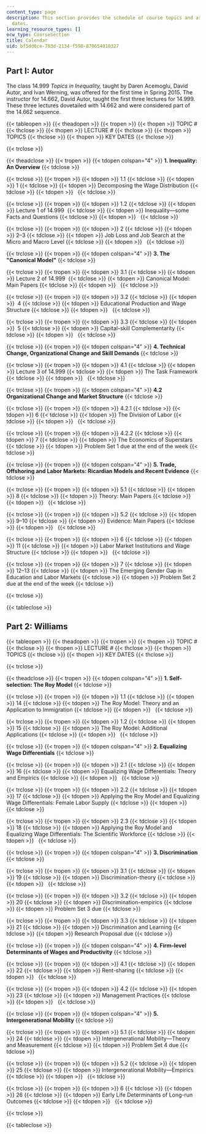 ```yaml
---
content_type: page
description: This section provides the schedule of course topics and assignment due
  dates.
learning_resource_types: []
ocw_type: CourseSection
title: Calendar
uid: bf5dd0ce-783d-2134-f598-870654010327
---
```


Part I: Autor
-------------

The class 14.999 _Topics in Inequality,_ taught by Daren Acemoglu, David Autor, and Ivan Werning, was offered for the first time in Spring 2015. The instructor for 14.662, David Autor, taught the first three lectures for 14.999. These three lectures dovetailed with 14.662 and were considered part of the 14.662 sequence.

{{< tableopen >}}
{{< theadopen >}}
{{< tropen >}}
{{< thopen >}}
TOPIC #
{{< thclose >}}
{{< thopen >}}
LECTURE #
{{< thclose >}}
{{< thopen >}}
TOPICS
{{< thclose >}}
{{< thopen >}}
KEY DATES
{{< thclose >}}

{{< trclose >}}

{{< theadclose >}}
{{< tropen >}}
{{< tdopen colspan="4" >}}
**1\. Inequality: An Overview**
{{< tdclose >}}

{{< trclose >}}
{{< tropen >}}
{{< tdopen >}}
1.1
{{< tdclose >}}
{{< tdopen >}}
1
{{< tdclose >}}
{{< tdopen >}}
Decomposing the Wage Distribution
{{< tdclose >}}
{{< tdopen >}}
 
{{< tdclose >}}

{{< trclose >}}
{{< tropen >}}
{{< tdopen >}}
1.2
{{< tdclose >}}
{{< tdopen >}}
Lecture 1 of 14.999 
{{< tdclose >}}
{{< tdopen >}}
Inequality—some Facts and Questions
{{< tdclose >}}
{{< tdopen >}}
 
{{< tdclose >}}

{{< trclose >}}
{{< tropen >}}
{{< tdopen >}}
2
{{< tdclose >}}
{{< tdopen >}}
2–3
{{< tdclose >}}
{{< tdopen >}}
Job Loss and Job Search at the Micro and Macro Level
{{< tdclose >}}
{{< tdopen >}}
 
{{< tdclose >}}

{{< trclose >}}
{{< tropen >}}
{{< tdopen colspan="4" >}}
**3\. The "Canonical Model"**
{{< tdclose >}}

{{< trclose >}}
{{< tropen >}}
{{< tdopen >}}
3.1
{{< tdclose >}}
{{< tdopen >}}
Lecture 2 of 14.999 
{{< tdclose >}}
{{< tdopen >}}
Canonical Model: Main Papers
{{< tdclose >}}
{{< tdopen >}}
 
{{< tdclose >}}

{{< trclose >}}
{{< tropen >}}
{{< tdopen >}}
3.2
{{< tdclose >}}
{{< tdopen >}}
 4
{{< tdclose >}}
{{< tdopen >}}
Educational Production and Wage Structure
{{< tdclose >}}
{{< tdopen >}}
 
{{< tdclose >}}

{{< trclose >}}
{{< tropen >}}
{{< tdopen >}}
3.3
{{< tdclose >}}
{{< tdopen >}}
 5
{{< tdclose >}}
{{< tdopen >}}
Capital-skill Complementarity
{{< tdclose >}}
{{< tdopen >}}
 
{{< tdclose >}}

{{< trclose >}}
{{< tropen >}}
{{< tdopen colspan="4" >}}
**4\. Technical Change, Organizational Change and Skill Demands**
{{< tdclose >}}

{{< trclose >}}
{{< tropen >}}
{{< tdopen >}}
4.1
{{< tdclose >}}
{{< tdopen >}}
Lecture 3 of 14.999
{{< tdclose >}}
{{< tdopen >}}
The Task Framework
{{< tdclose >}}
{{< tdopen >}}
 
{{< tdclose >}}

{{< trclose >}}
{{< tropen >}}
{{< tdopen colspan="4" >}}
**4.2 Organizational Change and Market Structure**
{{< tdclose >}}

{{< trclose >}}
{{< tropen >}}
{{< tdopen >}}
4.2.1
{{< tdclose >}}
{{< tdopen >}}
6
{{< tdclose >}}
{{< tdopen >}}
The Division of Labor
{{< tdclose >}}
{{< tdopen >}}
 
{{< tdclose >}}

{{< trclose >}}
{{< tropen >}}
{{< tdopen >}}
4.2.2
{{< tdclose >}}
{{< tdopen >}}
7
{{< tdclose >}}
{{< tdopen >}}
The Economics of Superstars
{{< tdclose >}}
{{< tdopen >}}
Problem Set 1 due at the end of the week
{{< tdclose >}}

{{< trclose >}}
{{< tropen >}}
{{< tdopen colspan="4" >}}
**5\. Trade, Offshoring and Labor Markets: Ricardian Models and Recent Evidence**
{{< tdclose >}}

{{< trclose >}}
{{< tropen >}}
{{< tdopen >}}
5.1
{{< tdclose >}}
{{< tdopen >}}
8
{{< tdclose >}}
{{< tdopen >}}
Theory: Main Papers
{{< tdclose >}}
{{< tdopen >}}
 
{{< tdclose >}}

{{< trclose >}}
{{< tropen >}}
{{< tdopen >}}
5.2
{{< tdclose >}}
{{< tdopen >}}
9–10
{{< tdclose >}}
{{< tdopen >}}
Evidence: Main Papers
{{< tdclose >}}
{{< tdopen >}}
 
{{< tdclose >}}

{{< trclose >}}
{{< tropen >}}
{{< tdopen >}}
6
{{< tdclose >}}
{{< tdopen >}}
11
{{< tdclose >}}
{{< tdopen >}}
Labor Market Institutions and Wage Structure
{{< tdclose >}}
{{< tdopen >}}
 
{{< tdclose >}}

{{< trclose >}}
{{< tropen >}}
{{< tdopen >}}
7
{{< tdclose >}}
{{< tdopen >}}
12–13
{{< tdclose >}}
{{< tdopen >}}
The Emerging Gender Gap in Education and Labor Markets
{{< tdclose >}}
{{< tdopen >}}
Problem Set 2 due at the end of the week
{{< tdclose >}}

{{< trclose >}}

{{< tableclose >}}

Part 2: Williams
----------------

{{< tableopen >}}
{{< theadopen >}}
{{< tropen >}}
{{< thopen >}}
TOPIC #
{{< thclose >}}
{{< thopen >}}
LECTURE #
{{< thclose >}}
{{< thopen >}}
TOPICS
{{< thclose >}}
{{< thopen >}}
KEY DATES
{{< thclose >}}

{{< trclose >}}

{{< theadclose >}}
{{< tropen >}}
{{< tdopen colspan="4" >}}
**1\. Self-selection: The Roy Model**
{{< tdclose >}}

{{< trclose >}}
{{< tropen >}}
{{< tdopen >}}
1.1
{{< tdclose >}}
{{< tdopen >}}
14
{{< tdclose >}}
{{< tdopen >}}
The Roy Model: Theory and an Application to Immigration
{{< tdclose >}}
{{< tdopen >}}
 
{{< tdclose >}}

{{< trclose >}}
{{< tropen >}}
{{< tdopen >}}
1.2
{{< tdclose >}}
{{< tdopen >}}
15
{{< tdclose >}}
{{< tdopen >}}
The Roy Model: Additional Applications
{{< tdclose >}}
{{< tdopen >}}
 
{{< tdclose >}}

{{< trclose >}}
{{< tropen >}}
{{< tdopen colspan="4" >}}
**2\. Equalizing Wage Differentials**
{{< tdclose >}}

{{< trclose >}}
{{< tropen >}}
{{< tdopen >}}
2.1
{{< tdclose >}}
{{< tdopen >}}
16
{{< tdclose >}}
{{< tdopen >}}
Equalizing Wage Differentials: Theory and Empirics
{{< tdclose >}}
{{< tdopen >}}
 
{{< tdclose >}}

{{< trclose >}}
{{< tropen >}}
{{< tdopen >}}
2.2
{{< tdclose >}}
{{< tdopen >}}
17
{{< tdclose >}}
{{< tdopen >}}
Applying the Roy Model and Equalizing Wage Differentials: Female Labor Supply
{{< tdclose >}}
{{< tdopen >}}
 
{{< tdclose >}}

{{< trclose >}}
{{< tropen >}}
{{< tdopen >}}
2.3
{{< tdclose >}}
{{< tdopen >}}
18
{{< tdclose >}}
{{< tdopen >}}
Applying the Roy Model and Equalizing Wage Differentials: The Scientific Workforce
{{< tdclose >}}
{{< tdopen >}}
 
{{< tdclose >}}

{{< trclose >}}
{{< tropen >}}
{{< tdopen colspan="4" >}}
**3\. Discrimination**
{{< tdclose >}}

{{< trclose >}}
{{< tropen >}}
{{< tdopen >}}
3.1
{{< tdclose >}}
{{< tdopen >}}
19
{{< tdclose >}}
{{< tdopen >}}
Discrimination-theory
{{< tdclose >}}
{{< tdopen >}}
 
{{< tdclose >}}

{{< trclose >}}
{{< tropen >}}
{{< tdopen >}}
3.2
{{< tdclose >}}
{{< tdopen >}}
20
{{< tdclose >}}
{{< tdopen >}}
Discrimination-empirics
{{< tdclose >}}
{{< tdopen >}}
Problem Set 3 due
{{< tdclose >}}

{{< trclose >}}
{{< tropen >}}
{{< tdopen >}}
3.3
{{< tdclose >}}
{{< tdopen >}}
21
{{< tdclose >}}
{{< tdopen >}}
Discrimination and Learning
{{< tdclose >}}
{{< tdopen >}}
Research Proposal due
{{< tdclose >}}

{{< trclose >}}
{{< tropen >}}
{{< tdopen colspan="4" >}}
**4\. Firm-level Determinants of Wages and Productivity**
{{< tdclose >}}

{{< trclose >}}
{{< tropen >}}
{{< tdopen >}}
4.1
{{< tdclose >}}
{{< tdopen >}}
22
{{< tdclose >}}
{{< tdopen >}}
Rent-sharing
{{< tdclose >}}
{{< tdopen >}}
 
{{< tdclose >}}

{{< trclose >}}
{{< tropen >}}
{{< tdopen >}}
4.2
{{< tdclose >}}
{{< tdopen >}}
23
{{< tdclose >}}
{{< tdopen >}}
Management Practices
{{< tdclose >}}
{{< tdopen >}}
 
{{< tdclose >}}

{{< trclose >}}
{{< tropen >}}
{{< tdopen colspan="4" >}}
**5\. Intergenerational Mobility**
{{< tdclose >}}

{{< trclose >}}
{{< tropen >}}
{{< tdopen >}}
5.1
{{< tdclose >}}
{{< tdopen >}}
24
{{< tdclose >}}
{{< tdopen >}}
Intergenerational Mobility—Theory and Measurement
{{< tdclose >}}
{{< tdopen >}}
Problem Set 4 due
{{< tdclose >}}

{{< trclose >}}
{{< tropen >}}
{{< tdopen >}}
5.2
{{< tdclose >}}
{{< tdopen >}}
25
{{< tdclose >}}
{{< tdopen >}}
Intergenerational Mobility—Empirics
{{< tdclose >}}
{{< tdopen >}}
 
{{< tdclose >}}

{{< trclose >}}
{{< tropen >}}
{{< tdopen >}}
6
{{< tdclose >}}
{{< tdopen >}}
26
{{< tdclose >}}
{{< tdopen >}}
Early Life Determinants of Long-run Outcomes
{{< tdclose >}}
{{< tdopen >}}
 
{{< tdclose >}}

{{< trclose >}}

{{< tableclose >}}